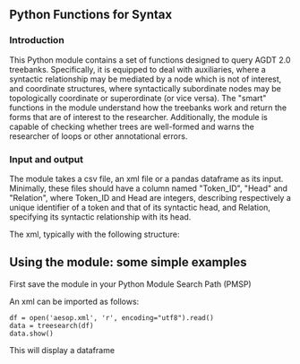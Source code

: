 ## Python Functions for Syntax

### Introduction

This Python module contains a set of functions designed to query AGDT 2.0 treebanks. Specifically, it is equipped to deal with auxiliaries, where a syntactic relationship may be mediated by a node which is not of interest, and coordinate structures, where syntactically subordinate nodes may be topologically coordinate or superordinate (or vice versa). The "smart" functions in the module understand how the treebanks work and return the forms that are of interest to the researcher. Additionally, the module is capable of checking whether trees are well-formed and warns the researcher of loops or other annotational errors.

### Input and output

The module takes a csv file, an xml file or a pandas dataframe as its input. Minimally, these files should have a column named "Token_ID", "Head" and "Relation", where Token_ID and Head are integers, describing respectively a unique identifier of a token and that of its syntactic head, and Relation, specifying its syntactic relationship with its head.


The xml, typically with the following structure:


## Using the module: some simple examples

First save the module in your Python Module Search Path (PMSP)
    
    
    


An xml can be imported as follows:

~~~
df = open('aesop.xml', 'r', encoding="utf8").read()
data = treesearch(df)
data.show()
~~~

This will display a dataframe
